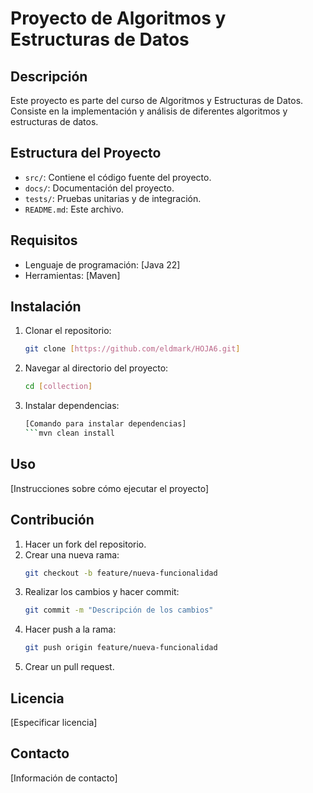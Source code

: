 # Proyecto de Algoritmos y Estructuras de Datos

## Descripción
Este proyecto es parte del curso de Algoritmos y Estructuras de Datos. Consiste en la implementación y análisis de diferentes algoritmos y estructuras de datos.

## Estructura del Proyecto
- `src/`: Contiene el código fuente del proyecto.
- `docs/`: Documentación del proyecto.
- `tests/`: Pruebas unitarias y de integración.
- `README.md`: Este archivo.

## Requisitos
- Lenguaje de programación: [Java 22]
- Herramientas: [Maven]

## Instalación
1. Clonar el repositorio:
    ```bash
    git clone [https://github.com/eldmark/HOJA6.git]
    ```
2. Navegar al directorio del proyecto:
    ```bash
    cd [collection]
    ```
3. Instalar dependencias:
    ```bash
    [Comando para instalar dependencias]
    ```mvn clean install

## Uso
[Instrucciones sobre cómo ejecutar el proyecto]

## Contribución
1. Hacer un fork del repositorio.
2. Crear una nueva rama:
    ```bash
    git checkout -b feature/nueva-funcionalidad
    ```
3. Realizar los cambios y hacer commit:
    ```bash
    git commit -m "Descripción de los cambios"
    ```
4. Hacer push a la rama:
    ```bash
    git push origin feature/nueva-funcionalidad
    ```
5. Crear un pull request.

## Licencia
[Especificar licencia]

## Contacto
[Información de contacto]
